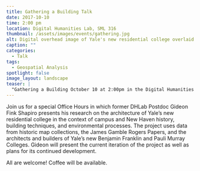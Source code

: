 ```yaml
---
title: Gathering a Building Talk
date: 2017-10-10
time: 2:00 pm
location: Digital Humanities Lab, SML 316
thumbnail: /assets/images/events/gathering.jpg
alt: Digital overhead image of Yale's new residential college overlaid onto a photograph depicting the physical space to be occupied by that building.
caption: ""
categories: 
  - Talk
tags:
  - Geospatial Analysis
spotlight: false 
image_layout: landscape
teaser: |
  "Gathering a Building October 10 at 2:00pm in the Digital Humanities Lab (SML 316) Join us for a special Office Hours in which former DHLab Postdoc Gideon Fink Shapiro presents his research on the..."
---
```


Join us for a special Office Hours in which former DHLab Postdoc Gideon Fink Shapiro presents his research on the architecture of Yale’s new residential college in the context of campus and New Haven history, building techniques, and environmental processes. The project uses data from historic map collections, the James Gamble Rogers Papers, and the architects and builders of Yale’s new Benjamin Franklin and Pauli Murray Colleges. Gideon will present the current iteration of the project as well as plans for its continued development.

All are welcome! Coffee will be available.